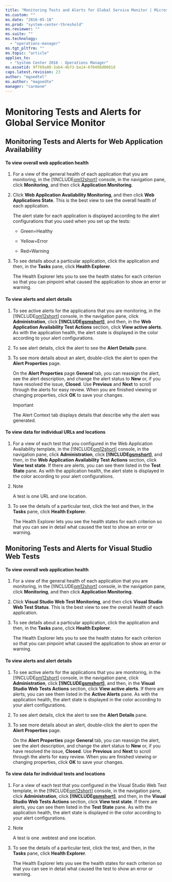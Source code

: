 ```yaml
---
title: "Monitoring Tests and Alerts for Global Service Monitor | Microsoft Docs"
ms.custom: ""
ms.date: "2016-05-18"
ms.prod: "system-center-threshold"
ms.reviewer: ""
ms.suite: ""
ms.technology: 
  - "operations-manager"
ms.tgt_pltfrm: ""
ms.topic: "article"
applies_to: 
  - "System Center 2016 - Operations Manager"
ms.assetid: 9f769a08-3ab4-4b73-ba14-6f0498d0081d
caps.latest.revision: 23
author: "mgoedtel"
ms.author: "magoedte"
manager: "carmonm"
---
```

# Monitoring Tests and Alerts for Global Service Monitor
## Monitoring Tests and Alerts for Web Application Availability  
  
#### To view overall web application health  
  
1.  For a view of the general health of each application that you are monitoring, in the [!INCLUDE[om12short](../../SystemCenterDocs/scom/includes/om12short-md.md)] console, in the navigation pane, click **Monitoring**, and then click **Application Monitoring**.  
  
2.  Click **Web Application Availability Monitoring**, and then click **Web Applications State**. This is the best view to see the overall health of each application.  
  
     The alert state for each application is displayed according to the alert configurations that you used when you set up the tests:  
  
    -   Green=Healthy  
  
    -   Yellow=Error  
  
    -   Red=Warning  
  
3.  To see details about a particular application, click the application and then, in the **Tasks** pane, click **Health Explorer**.  
  
     The Health Explorer lets you to see the health states for each criterion so that you can pinpoint what caused the application to show an error or warning.  
  
#### To view alerts and alert details  
  
1.  To see active alerts for the applications that you are monitoring, in the [!INCLUDE[om12short](../../SystemCenterDocs/scom/includes/om12short-md.md)] console, in the navigation pane, click **Administration**, click **[!INCLUDE[gsmshort](../../SystemCenterDocs/scom/includes/gsmshort-md.md)]**, and then, in the **Web Application Availability Test Actions** section, click **View active alerts**. As with the application health, the alert state is displayed in the color according to your alert configurations.  
  
2.  To see alert details, click the alert to see the **Alert Details** pane.  
  
3.  To see more details about an alert, double-click the alert to open the **Alert Properties** page.  
  
     On the **Alert Properties** page **General** tab, you can reassign the alert, see the alert description, and change the alert status to **New** or, if you have resolved the issue, **Closed**. Use **Previous** and **Next** to scroll through the alerts for easy review. When you are finished viewing or changing properties, click **OK** to save your changes.  
  
    > [!IMPORTANT]
    >  The Alert Context tab displays details that describe why the alert was generated.  
  
#### To view data for individual URLs and locations  
  
1.  For a view of each test that you configured in the Web Application Availability template, in the [!INCLUDE[om12short](../../SystemCenterDocs/scom/includes/om12short-md.md)] console, in the navigation pane, click **Administration**, click **[!INCLUDE[gsmshort](../../SystemCenterDocs/scom/includes/gsmshort-md.md)]**, and then, in the **Web Application Availability Test Actions** section, click **View test state**. If there are alerts, you can see them listed in the **Test State** pane. As with the application health, the alert state is displayed in the color according to your alert configurations.  
  
2.  > [!NOTE]
    >  A test is one URL and one location.  
  
3.  To see the details of a particular test, click the test and then, in the **Tasks** pane, click **Health Explorer**.  
  
     The Health Explorer lets you see the health states for each criterion so that you can see in detail what caused the test to show an error or warning.  
  
## Monitoring Tests and Alerts for Visual Studio Web Tests  
  
#### To view overall web application health  
  
1.  For a view of the general health of each application that you are monitoring, in the [!INCLUDE[om12short](../../SystemCenterDocs/scom/includes/om12short-md.md)] console, in the navigation pane, click **Monitoring**, and then click **Application Monitoring**.  
  
2.  Click **Visual Studio Web Test Monitoring**, and then click **Visual Studio Web Test Status**. This is the best view to see the overall health of each application.  
  
3.  To see details about a particular application, click the application and then, in the **Tasks** pane, click **Health Explorer**.  
  
     The Health Explorer lets you to see the health states for each criterion so that you can pinpoint what caused the application to show an error or warning.  
  
#### To view alerts and alert details  
  
1.  To see active alerts for the applications that you are monitoring, in the [!INCLUDE[om12short](../../SystemCenterDocs/scom/includes/om12short-md.md)] console, in the navigation pane, click **Administration**, click **[!INCLUDE[gsmshort](../../SystemCenterDocs/scom/includes/gsmshort-md.md)]**, and then, in the **Visual Studio Web Tests Actions** section, click **View active alerts**. If there are alerts, you can see them listed in the **Active Alerts** pane. As with the application health, the alert state is displayed in the color according to your alert configurations.  
  
2.  To see alert details, click the alert to see the **Alert Details** pane.  
  
3.  To see more details about an alert, double-click the alert to open the **Alert Properties** page.  
  
     On the **Alert Properties** page **General** tab, you can reassign the alert, see the alert description, and change the alert status to **New** or, if you have resolved the issue, **Closed**. Use **Previous** and **Next** to scroll through the alerts for easy review. When you are finished viewing or changing properties, click **OK** to save your changes.  
  
#### To view data for individual tests and locations  
  
1.  For a view of each test that you configured in the Visual Studio Web Test template, in the [!INCLUDE[om12short](../../SystemCenterDocs/scom/includes/om12short-md.md)] console, in the navigation pane, click **Administration**, click **[!INCLUDE[gsmshort](../../SystemCenterDocs/scom/includes/gsmshort-md.md)]**, and then, in the **Visual Studio Web Tests Actions** section, click **View test state**. If there are alerts, you can see them listed in the **Test State** pane. As with the application health, the alert state is displayed in the color according to your alert configurations.  
  
2.  > [!NOTE]
    >  A test is one .webtest and one location.  
  
3.  To see the details of a particular test, click the test, and then, in the **Tasks** pane, click **Health Explorer**.  
  
     The Health Explorer lets you see the health states for each criterion so that you can see in detail what caused the test to show an error or warning.